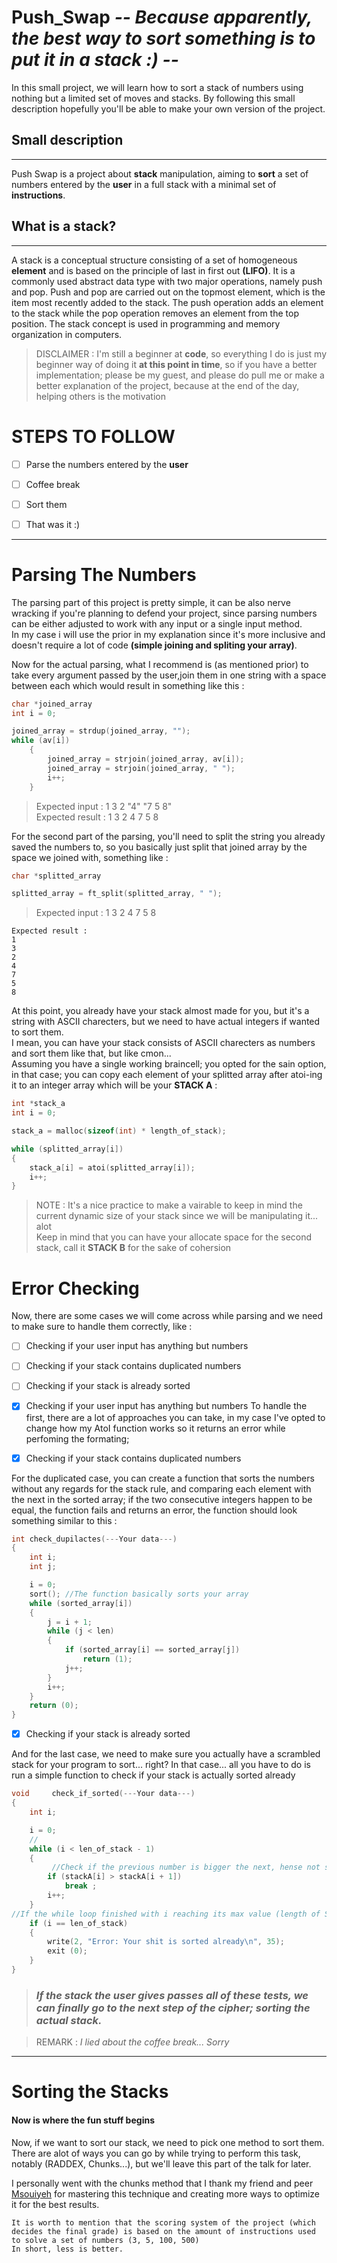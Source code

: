 # Push_Swap *-- Because apparently, the best way to sort something is to put it in a stack :) --*

In this small project, we will learn how to sort a stack of numbers using nothing but a limited set of moves and stacks.
By following this small description hopefully you'll be able to make your own version of the project.

## Small description
  ---
Push Swap is a project about __stack__ manipulation, aiming to __sort__ a set of numbers entered by the __user__ in a full stack with a minimal set of __instructions__.

## What is a stack?
---
A stack is a conceptual structure consisting of a set of homogeneous __element__ and is based on the principle of last in first out __(LIFO)__. It is a commonly used abstract data type with two major operations, namely push and pop. Push and pop are carried out on the topmost element, which is the item most recently added to the stack. The push operation adds an element to the stack while the pop operation removes an element from the top position. The stack concept is used in programming and memory organization in computers.

>DISCLAIMER : I'm still a beginner at __code__, so everything I do is just my beginner way of doing it __at this point in time__, so if you have a better implementation; please be my guest, and please do pull me or make a better explanation of the project, because at the end of the day, helping others is the motivation

# STEPS TO FOLLOW
- [ ] Parse the numbers entered by the __user__
- [ ] Coffee break
- [ ] Sort them
- [ ] That was it :)


---
# Parsing The Numbers
The parsing part of this project is pretty simple, it can be also nerve wracking if you're planning to defend your project, since parsing numbers can be either adjusted to work with any input or a single input method.  
In my case i will use the prior in my explanation since it's more inclusive and doesn't require a lot of code __(simple joining and spliting your array)__.  

Now for the actual parsing, what I recommend is (as mentioned prior) to take every argument passed by the user,join them in one string with a space between each which would result in something like this :

```c
char *joined_array
int i = 0;

joined_array = strdup(joined_array, "");
while (av[i])
	{
		joined_array = strjoin(joined_array, av[i]);
		joined_array = strjoin(joined_array, " ");
		i++;
	}
```
> Expected input : 1 3 2 "4" "7 5 8"  
> Expected result : 1 3 2 4 7 5 8  


For the second part of the parsing, you'll need to split the string you already saved the numbers to, so you basically just split that joined array by the space we joined with, something like :

```c
char *splitted_array

splitted_array = ft_split(splitted_array, " ");
```
> Expected input : 1 3 2 4 7 5 8

```
Expected result :
1
3
2
4
7
5
8
```
At this point, you already have your stack almost made for you, but it's a string with ASCII charecters, but we need to have actual integers if wanted to sort them.  
I mean, you can have your stack consists of ASCII charecters as numbers and sort them like that, but like cmon...  
Assuming you have a single working braincell; you opted for the sain option, in that case; you can copy each element of your splitted array after atoi-ing it to an integer array which will be your __STACK A__ :

```c
int *stack_a
int i = 0;

stack_a = malloc(sizeof(int) * length_of_stack);

while (splitted_array[i])
{
	stack_a[i] = atoi(splitted_array[i]);
	i++;
}
```
>NOTE : It's a nice practice to make a vairable to keep in mind the current dynamic size of your stack since we will be manipulating it... alot  
> Keep in mind that you can have your allocate space for the second stack, call it __STACK B__ for the sake of cohersion

# Error Checking

Now, there are some cases we will come across while parsing and we need to make sure to handle them correctly, like :  

- [ ] Checking if your user input has anything but numbers
- [ ] Checking if your stack contains duplicated numbers
- [ ] Checking if your stack is already sorted

  

- [X] Checking if your user input has anything but numbers
To handle the first, there are a lot of approaches you can take, in my case I've opted to change how my AtoI function works so it returns an error while perfoming the formating;


- [X] Checking if your stack contains duplicated numbers

For the duplicated case, you can create a function that sorts the numbers without any regards for the stack rule, and comparing each element with the next in the sorted array; if the two consecutive integers happen to be equal, the function fails and returns an error, the function should look something similar to this :

```c
int	check_dupilactes(---Your data---)
{
	int	i;
	int	j;

	i = 0;
	sort(); //The function basically sorts your array 
	while (sorted_array[i])
	{
		j = i + 1;
		while (j < len)
		{
			if (sorted_array[i] == sorted_array[j])
				return (1);
			j++;
		}
		i++;
	}
	return (0);
}
```

- [X] Checking if your stack is already sorted

And for the last case, we need to make sure you actually have a scrambled  stack for your program to sort... right?
In that case... all you have to do is run a simple function to check if your stack is actually sorted already

``` c
void	 check_if_sorted(---Your data---)
{
	int	i;

	i = 0;
	//
	while (i < len_of_stack - 1)
	{
		 //Check if the previous number is bigger the next, hense not sorted
		if (stackA[i] > stackA[i + 1])
			break ;
		i++;
	}
//If the while loop finished with i reaching its max value (length of StackA) then we have an already sorted stack; therefore everything is sorted and we show an error and exit our program 
	if (i == len_of_stack)
	{	
		write(2, "Error: Your shit is sorted already\n", 35);
		exit (0);
	}
}
```

>### *If the stack the user gives passes all of these tests, we can finally go to the next step of the cipher; sorting the actual stack.*

>REMARK : *I lied about the coffee break... Sorry*

---
# Sorting the Stacks 
#### Now is where the fun stuff begins

Now, if we want to sort our stack, we need to pick one method to sort them.  
There are alot of ways you can go by while trying to perform this task, notably (RADDEX, Chunks...), but we'll leave this part of the talk for later.

I personally went with the chunks method that I thank my friend and peer [Msouiyeh](https://github.com/mohamed-souiyeh) for mastering this technique and creating more ways to optimize it for the best results.

~~~ 
It is worth to mention that the scoring system of the project (which decides the final grade) is based on the amount of instructions used to solve a set of numbers (3, 5, 100, 500)
In short, less is better.
~~~
 




